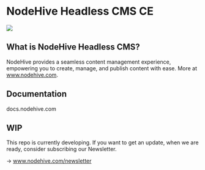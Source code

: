 # NodeHive Headless CMS CE

<img src="https://docs.nodehive.com/nodehive-dashboard.png">

## What is NodeHive Headless CMS?

NodeHive provides a seamless content management experience, empowering you to create, manage, and publish content with ease. More at www.nodehive.com.

## Documentation

docs.nodehive.com

## WIP

This repo is currently developing. If you want to get an update, when we are ready, consider subscribing our Newsletter.

-> www.nodehive.com/newsletter

